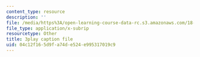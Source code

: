 ```yaml
---
content_type: resource
description: ''
file: /media/https%3A/open-learning-course-data-rc.s3.amazonaws.com/18-03sc-differential-equations-fall-2011/04c12f165d9fa74de524e995317019c9_zNPK_t03zds.srt
file_type: application/x-subrip
resourcetype: Other
title: 3play caption file
uid: 04c12f16-5d9f-a74d-e524-e995317019c9
---
```

